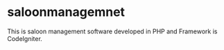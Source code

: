 # saloonmanagemnet
This is saloon management software developed in PHP and Framework is CodeIgniter. 

